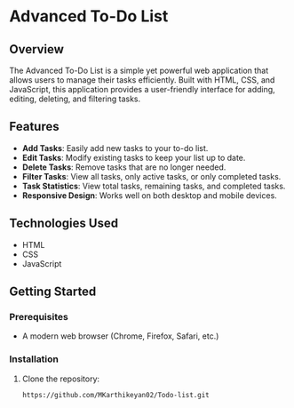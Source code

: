 # Advanced To-Do List

## Overview
The Advanced To-Do List is a simple yet powerful web application that allows users to manage their tasks efficiently. Built with HTML, CSS, and JavaScript, this application provides a user-friendly interface for adding, editing, deleting, and filtering tasks.

## Features
- **Add Tasks**: Easily add new tasks to your to-do list.
- **Edit Tasks**: Modify existing tasks to keep your list up to date.
- **Delete Tasks**: Remove tasks that are no longer needed.
- **Filter Tasks**: View all tasks, only active tasks, or only completed tasks.
- **Task Statistics**: View total tasks, remaining tasks, and completed tasks.
- **Responsive Design**: Works well on both desktop and mobile devices.

## Technologies Used
- HTML
- CSS
- JavaScript

## Getting Started

### Prerequisites
- A modern web browser (Chrome, Firefox, Safari, etc.)

### Installation
1. Clone the repository:
   ```bash
   https://github.com/MKarthikeyan02/Todo-list.git
